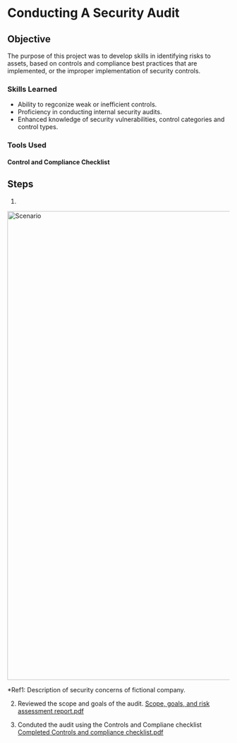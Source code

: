 # Conducting A Security Audit

## Objective

The purpose of this project was to develop skills in identifying risks to assets, based on controls and compliance best practices that are implemented, or the improper implementation of security controls.

### Skills Learned

- Ability to regconize weak or inefficient controls.
- Proficiency in conducting internal security audits.
- Enhanced knowledge of security vulnerabilities, control categories and control types.

### Tools Used

#### Control and Compliance Checklist

## Steps
1.
<img width="1064" alt="Scenario" src="https://github.com/Cassford/Conducting-a-security-audit/assets/172983465/edbd7a0d-897e-48f0-bd33-767219ba43e3">

*Ref1: Description of security concerns of fictional company.

2. Reviewed the scope and goals of the audit.
   [Scope, goals, and risk assessment report.pdf](https://github.com/user-attachments/files/16076771/Scope.goals.and.risk.assessment.report.pdf)
   
3. Conduted the audit using the Controls and Compliane checklist
[Completed Controls and compliance checklist.pdf](https://github.com/user-attachments/files/16076670/Completed.Controls.and.compliance.checklist.pdf)



